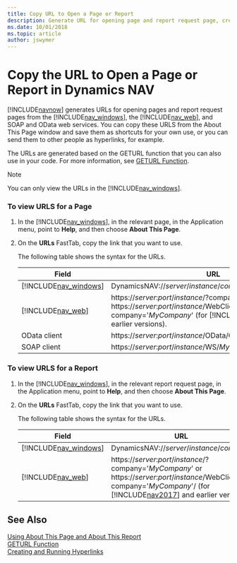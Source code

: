 ```yaml
---
title: Copy URL to Open a Page or Report
description: Generate URL for opening page and report request page, create shortcut and send to people as hyperlink from Windows Client, SOAP, OData web services.
ms.date: 10/01/2018
ms.topic: article
author: jswymer
---
```

# Copy the URL to Open a Page or Report in Dynamics NAV
[!INCLUDE[navnow](includes/navnow_md.md)] generates URLs for opening pages and report request pages from the [!INCLUDE[nav_windows](includes/nav_windows_md.md)], the [!INCLUDE[nav_web](includes/nav_web_md.md)], and SOAP and OData web services. You can copy these URLS from the About This Page window and save them as shortcuts for your own use, or you can send them to other people as hyperlinks, for example.  
  
 The URLs are generated based on the GETURL function that you can also use in your code. For more information, see [GETURL Function](GETURL-Function.md).  
  
> [!NOTE]  
>  You can only view the URLs in the [!INCLUDE[nav_windows](includes/nav_windows_md.md)].  
  
### To view URLS for a Page  
  
1.  In the [!INCLUDE[nav_windows](includes/nav_windows_md.md)], in the relevant page, in the Application menu, point to **Help**, and then choose **About This Page**.  
  
2.  On the **URLs** FastTab, copy the link that you want to use.  
  
     The following table shows the syntax for the URLs.  
  
    |Field|URL|  
    |-----------|---------|  
    |[!INCLUDE[nav_windows](includes/nav_windows_md.md)]|DynamicsNAV://*server*/*instance*/*company*|  
    |[!INCLUDE[nav_web](includes/nav_web_md.md)]|https://*server*:*port*/*instance*/?company='*MyCompany*'/ or https://*server*:*port*/*instance*/WebClient?company='*MyCompany*' (for [!INCLUDE[nav2017](includes/nav2017.md)] and earlier versions).|  
    |OData client|https://*server*:*port*/*instance*/OData/Company\('*MyCompany*'\)/|  
    |SOAP client|https://*server*:*port*/*instance*/WS/*MyCompany*|  
  
### To view URLS for a Report  
  
1.  In the [!INCLUDE[nav_windows](includes/nav_windows_md.md)], in the relevant report request page, in the Application menu, point to **Help**, and then choose **About This Page**.  
  
2.  On the **URLs** FastTab, copy the link that you want to use.  
  
     The following table shows the syntax for the URLs.  
  
    |Field|URL|  
    |-----------|---------|  
    |[!INCLUDE[nav_windows](includes/nav_windows_md.md)]|DynamicsNAV://*server*/*instance*/*company*|  
    |[!INCLUDE[nav_web](includes/nav_web_md.md)]|https://*server*:*port*/*instance*/?company='*MyCompany*' or https://*server*:*port*/*instance*/WebClient?company='*MyCompany*'/ (for [!INCLUDE[nav2017](includes/nav2017.md)] and earlier versions)|  
  
## See Also  
 [Using About This Page and About This Report](Using-About-This-Page-and-About-This-Report.md)   
 [GETURL Function](GETURL-Function.md)   
 [Creating and Running Hyperlinks](Creating-and-Running-Hyperlinks.md)